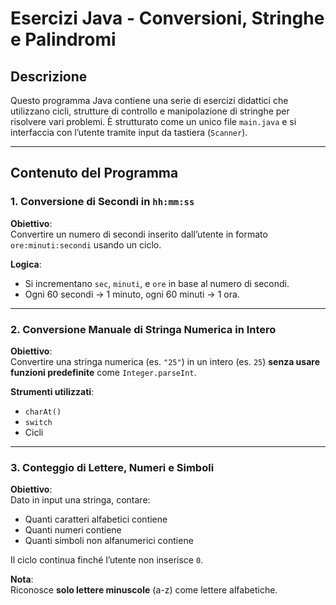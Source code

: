 # Esercizi Java - Conversioni, Stringhe e Palindromi

## Descrizione

Questo programma Java contiene una serie di esercizi didattici che utilizzano cicli, strutture di controllo e manipolazione di stringhe per risolvere vari problemi. È strutturato come un unico file `main.java` e si interfaccia con l’utente tramite input da tastiera (`Scanner`).

---

## Contenuto del Programma

### 1. Conversione di Secondi in `hh:mm:ss`

**Obiettivo**:  
Convertire un numero di secondi inserito dall’utente in formato `ore:minuti:secondi` usando un ciclo.

**Logica**:
- Si incrementano `sec`, `minuti`, e `ore` in base al numero di secondi.
- Ogni 60 secondi → 1 minuto, ogni 60 minuti → 1 ora.


---

### 2. Conversione Manuale di Stringa Numerica in Intero

**Obiettivo**:  
Convertire una stringa numerica (es. `"25"`) in un intero (es. `25`) **senza usare funzioni predefinite** come `Integer.parseInt`.

**Strumenti utilizzati**:
- `charAt()`
- `switch`
- Cicli


---

### 3. Conteggio di Lettere, Numeri e Simboli

**Obiettivo**:  
Dato in input una stringa, contare:
- Quanti caratteri alfabetici contiene
- Quanti numeri contiene
- Quanti simboli non alfanumerici contiene

Il ciclo continua finché l’utente non inserisce `0`.

**Nota**:  
Riconosce **solo lettere minuscole** (a-z) come lettere alfabetiche.





